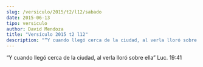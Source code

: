 ```yaml
---
slug: /versiculo/2015/t2/l12/sabado
date: 2015-06-13
tipo: versiculo
author: David Mendoza
title: "Versículo 2015 t2 l12"
description: "“Y cuando llegó cerca de la ciudad, al verla lloró sobre ella” Luc. 19:41"
---
```


“Y cuando llegó cerca de la ciudad, al verla lloró sobre ella” Luc. 19:41
